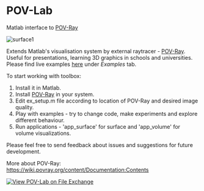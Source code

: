 # POV-Lab
 Matlab interface to [POV-Ray](http://www.povray.org/)

![surface1](https://user-images.githubusercontent.com/6688301/216836472-ed0a01a2-3430-4983-89da-e607b7c7fdc5.png)

Extends Matlab's visualisation system by external raytracer - [POV-Ray](http://www.povray.org/).\
Useful for presentations, learning 3D graphics in schools and universities.
Please find live examples [here](https://www.mathworks.com/matlabcentral/fileexchange/123520-pov-lab-matlab-interface-to-pov-ray) under *Examples* tab.

To start working with toolbox:

1. Install it in Matlab.
2. Install [POV-Ray](http://www.povray.org/) in your system.
3. Edit ex_setup.m file according to location of POV-Ray and desired image quality.
4. Play with examples - try to change code, make experiments and explore different behaviour.
5. Run applications - 'app_surface' for surface and 'app_volume' for volume visualizations.

Please feel free to send feedback about issues and suggestions for future development.

More about POV-Ray:
https://wiki.povray.org/content/Documentation:Contents

[![View POV-Lab on File Exchange](https://www.mathworks.com/matlabcentral/images/matlab-file-exchange.svg)](https://www.mathworks.com/matlabcentral/fileexchange/123520-pov-lab)
